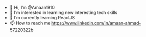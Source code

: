 - 👋 Hi, I’m @Amaan1910
- 👀 I’m interested in learning new interesting tech skills
- 🌱 I’m currently learning ReactJS
- 📫 How to reach me https://www.linkedin.com/in/amaan-ahmad-57220322b

<!---
Amaan1910/Amaan1910 is a ✨ special ✨ repository because its `README.md` (this file) appears on your GitHub profile.
You can click the Preview link to take a look at your changes.
--->
